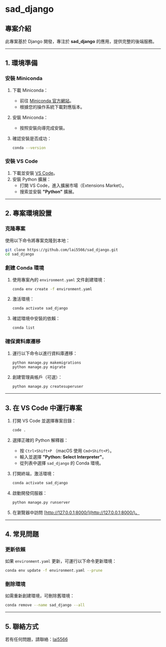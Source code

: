 # sad_django

## 專案介紹
此專案基於 Django 開發，專注於 **sad_django** 的應用，提供完整的後端服務。

---

## 1. 環境準備
### 安裝 Miniconda
1. 下載 Miniconda：
   - 前往 [Miniconda 官方網站](https://docs.conda.io/en/latest/miniconda.html)。
   - 根據您的操作系統下載對應版本。

2. 安裝 Miniconda：
   - 按照安裝向導完成安裝。

3. 確認安裝是否成功：
   ```bash
   conda --version
   ```

### 安裝 VS Code
1. 下載並安裝 [VS Code](https://code.visualstudio.com/)。
2. 安裝 Python 擴展：
   - 打開 VS Code，進入擴展市場（Extensions Market）。
   - 搜索並安裝 **"Python"** 擴展。

---

## 2. 專案環境設置
### 克隆專案
使用以下命令將專案克隆到本地：
```bash
git clone https://github.com/lai5566/sad_django.git
cd sad_django
```

### 創建 Conda 環境
1. 使用專案內的 `environment.yaml` 文件創建環境：
   ```bash
   conda env create -f environment.yaml
   ```

2. 激活環境：
   ```bash
   conda activate sad_django
   ```

3. 確認環境中安裝的依賴：
   ```bash
   conda list
   ```

### 確保資料庫遷移
1. 運行以下命令以進行資料庫遷移：
   ```bash
   python manage.py makemigrations
   python manage.py migrate
   ```

2. 創建管理員帳戶（可選）：
   ```bash
   python manage.py createsuperuser
   ```

---

## 3. 在 VS Code 中運行專案
1. 打開 VS Code 並選擇專案目錄：
   ```bash
   code .
   ```

2. 選擇正確的 Python 解釋器：
   - 按 `Ctrl+Shift+P` （macOS 使用 `Cmd+Shift+P`）。
   - 輸入並選擇 **"Python: Select Interpreter"**。
   - 從列表中選擇 `sad_django` 的 Conda 環境。

3. 打開終端，激活環境：
   ```bash
   conda activate sad_django
   ```

4. 啟動開發伺服器：
   ```bash
   python manage.py runserver
   ```

5. 在瀏覽器中訪問 [http://127.0.0.1:8000/](http://127.0.0.1:8000/)。

---

## 4. 常見問題
### 更新依賴
如果 `environment.yaml` 更新，可運行以下命令更新環境：
```bash
conda env update -f environment.yaml --prune
```

### 刪除環境
如需重新創建環境，可刪除舊環境：
```bash
conda remove --name sad_django --all
```

---

## 5. 聯絡方式
若有任何問題，請聯絡：[lai5566](mailto:lai5566@gmail.com)
